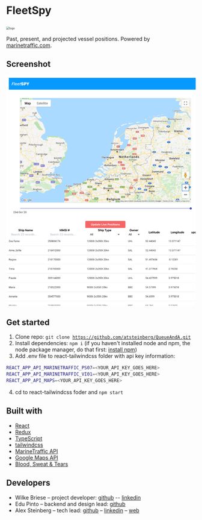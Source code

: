 # FleetSpy

<img src="/Users/dev/Documents/projects/codeworks/senior/legacy/fleetMonitor/logo.png" alt="logo" style="zoom:50%;" />

Past, present, and projected vessel positions. Powered by [marinetraffic.com](https://www.marinetraffic.com/).

## Screenshot

<img src="./screenshot.png" />

## Get started

1. Clone repo: <code>git clone https://github.com/atsteinberg/QueueAndA.git</code>
2. Install dependencies: <code>npm i</code> (if you haven't installed node and npm, the node package manager, do that first: [install npm](https://www.npmjs.com/get-npm))
3. Add .env file to react-tailwindcss folder with api key information:

```bash
REACT_APP_API_MARINETRAFFIC_PS07=<YOUR_API_KEY_GOES_HERE>
REACT_APP_API_MARINETRAFFIC_VI01=<YOUR_API_KEY_GOES_HERE>
REACT_APP_API_MAPS=<YOUR_API_KEY_GOES_HERE>
```

4. cd to react-tailwindcss foder and <code>npm start</code>

## Built with

* [React](https://reactjs.org)
* [Redux](https://redux.js.org)
* [TypeScript](https://www.typescriptlang.org)
* [tailwindcss](https://tailwindcss.com)
* [MarineTraffic API](https://www.marinetraffic.com/en/ais-api-services) 
* [Google Maps API](https://developers.google.com/maps/documentation)
* [Blood, Sweat & Tears](https://bloodsweatandtears.com/)

## Developers

* Wilke Briese – project developer: [github](https://github.com/wbriese) -- [linkedin](https://www.linkedin.com/in/wilke-briese-b4b16755/)
* Edu Pinto – backend and design lead: [github](https://github.com/pintoedo)
* Alex Steinberg – tech lead: [github](https://github.com/atsteinberg) – [linkedin](https://www.linkedin.com/in/alexander-steinberg-7b7299194) – [web](atsteinberg.github.io)

 